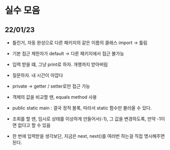 # 실수 모음

## 22/01/23

- 틀린거, 자동 완성으로 다른 패키지의 같은 이름의 클래스 import -> 틀림
- 기본 접근 제한자가 default -> 다른 패키지에서 접근 불가능
- 입력 받을 떄, 그냥 print로 하자. 개행까지 받아버림
- 질문하자. 내 시간이 아깝다

- private -> getter / setter로만 접근 가능
- 객체의 값을 비교할 땐, equals method 사용
- public static main : 결국 정적 블록, 따라서 static 함수만 불러올 수 있다.
- 조회를 할 땐, 임시로 상태를 이상하게 만들어서(-1), 그 값을 변경하도록, 만약 -1이면 없다고 할 수 있음
- 한 번에 입력받을 생각보단, 지금은 next, next()를 여러번 하는걸 직접 명시해주면 된다.